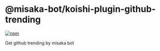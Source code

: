 # @misaka-bot/koishi-plugin-github-trending

[![npm](https://img.shields.io/npm/v/@misaka-bot/koishi-plugin-github-trending?style=flat-square)](https://www.npmjs.com/package/@misaka-bot/koishi-plugin-github-trending)

Get github trending by misaka bot
